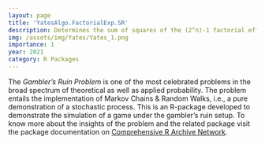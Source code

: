 ```yaml
---
layout: page
title: 'YatesAlgo.FactorialExp.SR'
description: Determines the sum of squares of the (2^n)-1 factorial effects in a 2^n factorial experiment using Yates' algorithm.
img: /assets/img/Yates/Yates_1.png
importance: 1
year: 2021
category: R Packages
---
```


The *Gambler’s Ruin Problem* is one of the most celebrated problems in the broad spectrum of theoretical as well as applied probability. The problem entails the implementation of Markov Chains & Random Walks, i.e., a pure demonstration of a stochastic process. This is an R-package developed to demonstrate the simulation of a game under the gambler’s ruin setup. To know more about the insights of the problem and the related package visit the package documentation on [Comprehensive R Archive Network](https://cran.r-project.org/package=gamblers.ruin.gameplay).

